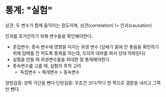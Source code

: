 # 통계: "실험"

상관: 두 변수가 함께 움직이는 정도이며, 상관(correlation) != 인과(causation)

인과를 호가인하기 위해 변수들을 확인해야한다:
* 혼입변수: 종속 변수에 영향을 미치는 외생 변수 (담배가 몸에 안 좋음을 확인하기 위해 담배를 안 피도록 통제를 하는데, 오히려 대마를 펴서 상태 악화된다)
* 실험을 만들 때 외생변수들을 최대한 잘 통제해야한다. 
* 종속변수를 고를 때, 실험의 목적 고려
    * 독립변수 > 매개변수 > 종속변수

양방검증: 양쪽 극단을 뺀다
단방검증: 무조건 크다/작다 한 쪽으로 결론을 내리고 그쪽만 뺀다.